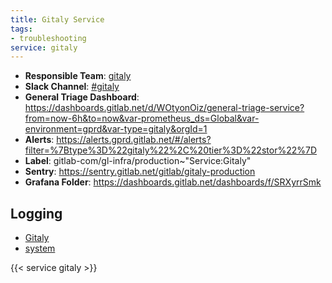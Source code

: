 ```yaml
---
title: Gitaly Service
tags:
- troubleshooting
service: gitaly
---
```

<!-- MARKER: do not edit this section directly. Edit services/service-mappings.yml then run scripts/generate-docs -->
* **Responsible Team**: [gitaly](https://about.gitlab.com/handbook/engineering/dev-backend/gitaly/)
* **Slack Channel**: [#gitaly](https://gitlab.slack.com/archives/gitaly)
* **General Triage Dashboard**: https://dashboards.gitlab.net/d/WOtyonOiz/general-triage-service?from=now-6h&to=now&var-prometheus_ds=Global&var-environment=gprd&var-type=gitaly&orgId=1
* **Alerts**: https://alerts.gprd.gitlab.net/#/alerts?filter=%7Btype%3D%22gitaly%22%2C%20tier%3D%22stor%22%7D
* **Label**: gitlab-com/gl-infra/production~"Service:Gitaly"
* **Sentry**: https://sentry.gitlab.net/gitlab/gitaly-production
* **Grafana Folder**: https://dashboards.gitlab.net/dashboards/f/SRXyrrSmk

## Logging

* [Gitaly](https://log.gitlab.net/goto/4f0bd7f08b264e7de970bb0cc9530f9d)
* [system](https://log.gitlab.net/goto/7cfb513706cffc0789ad0842674e108a)

{{< service gitaly >}}

<!-- END_MARKER -->
